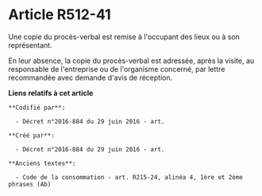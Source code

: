 # Article R512-41

Une copie du procès-verbal est remise à l'occupant des lieux ou à son représentant.

En leur absence, la copie du procès-verbal est adressée, après la visite, au responsable de l'entreprise ou de l'organisme
concerné, par lettre recommandée avec demande d'avis de réception.

**Liens relatifs à cet article**

	**Codifié par**:

	  - Décret n°2016-884 du 29 juin 2016 - art.

	**Créé par**:

	  - Décret n°2016-884 du 29 juin 2016 - art.

	**Anciens textes**:

	  - Code de la consommation - art. R215-24, alinéa 4, 1ère et 2ème phrases (Ab)
